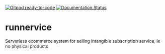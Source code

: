 [![Gitpod ready-to-code](https://img.shields.io/badge/Gitpod-ready--to--code-blue?logo=gitpod)](https://gitpod.io/#https://github.com/waynetheisinger/runnervice)
[![Documentation Status](https://readthedocs.org/projects/runnervice/badge/?version=latest)](https://runnervice.readthedocs.io/en/latest/?badge=latest)

# runnervice
Serverless ecommerce system for selling intangible subscription service, ie no physical products
